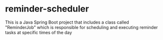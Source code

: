 # reminder-scheduler
This is a Java Spring Boot project that includes a class called "ReminderJob" which is responsible for scheduling and executing reminder tasks at specific times of the day
